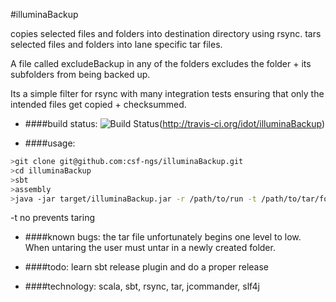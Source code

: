 #illuminaBackup

copies selected files and folders into destination directory using rsync.
tars selected files and folders into lane specific tar files.

A file called excludeBackup in any of the folders excludes the folder + its subfolders from being backed up.

Its a simple filter for rsync with many integration tests ensuring that only the intended
files get copied + checksummed.

* ####build status:
![Build Status](https://secure.travis-ci.org/idot/illuminaBackup.png)(http://travis-ci.org/idot/illuminaBackup)

* ####usage:
```bash
>git clone git@github.com:csf-ngs/illuminaBackup.git 
>cd illuminaBackup
>sbt
>assembly
>java -jar target/illuminaBackup.jar -r /path/to/run -t /path/to/tar/folder -o /path/to/savedRuns
```
 
-t no prevents taring

* ####known bugs:
the tar file unfortunately begins one level to low. When untaring the user must untar
in a newly created folder.

* ####todo:
learn sbt release plugin and do a proper release

* ####technology:
scala, sbt, rsync, tar, jcommander, slf4j




